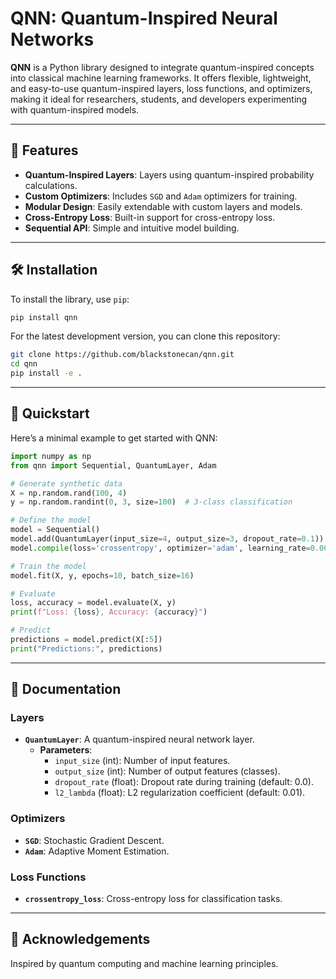 
# QNN: Quantum-Inspired Neural Networks

**QNN** is a Python library designed to integrate quantum-inspired concepts into classical machine learning frameworks. It offers flexible, lightweight, and easy-to-use quantum-inspired layers, loss functions, and optimizers, making it ideal for researchers, students, and developers experimenting with quantum-inspired models.

---

## 🌟 Features

- **Quantum-Inspired Layers**: Layers using quantum-inspired probability calculations.
- **Custom Optimizers**: Includes `SGD` and `Adam` optimizers for training.
- **Modular Design**: Easily extendable with custom layers and models.
- **Cross-Entropy Loss**: Built-in support for cross-entropy loss.
- **Sequential API**: Simple and intuitive model building.

---

## 🛠 Installation

To install the library, use `pip`:

```bash
pip install qnn
```

For the latest development version, you can clone this repository:

```bash
git clone https://github.com/blackstonecan/qnn.git
cd qnn
pip install -e .
```

---

## 🚀 Quickstart

Here’s a minimal example to get started with QNN:

```python
import numpy as np
from qnn import Sequential, QuantumLayer, Adam

# Generate synthetic data
X = np.random.rand(100, 4)
y = np.random.randint(0, 3, size=100)  # 3-class classification

# Define the model
model = Sequential()
model.add(QuantumLayer(input_size=4, output_size=3, dropout_rate=0.1))
model.compile(loss='crossentropy', optimizer='adam', learning_rate=0.001)

# Train the model
model.fit(X, y, epochs=10, batch_size=16)

# Evaluate
loss, accuracy = model.evaluate(X, y)
print(f"Loss: {loss}, Accuracy: {accuracy}")

# Predict
predictions = model.predict(X[:5])
print("Predictions:", predictions)
```

---

## 📜 Documentation

### Layers

- **`QuantumLayer`**: A quantum-inspired neural network layer.
  - **Parameters**:
    - `input_size` (int): Number of input features.
    - `output_size` (int): Number of output features (classes).
    - `dropout_rate` (float): Dropout rate during training (default: 0.0).
    - `l2_lambda` (float): L2 regularization coefficient (default: 0.01).

### Optimizers

- **`SGD`**: Stochastic Gradient Descent.
- **`Adam`**: Adaptive Moment Estimation.

### Loss Functions

- **`crossentropy_loss`**: Cross-entropy loss for classification tasks.

---

## 🤝 Acknowledgements

Inspired by quantum computing and machine learning principles.
